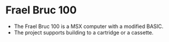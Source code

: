 # Frael Bruc 100
* The Frael Bruc 100 is a MSX computer with a modified BASIC.
* The project supports building to a cartridge or a cassette.